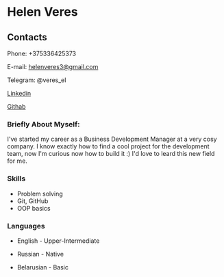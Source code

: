 # Helen Veres

## Contacts 
Phone: +375336425373

E-mail: helenveres3@gmail.com

Telegram: @veres_el

[Linkedin](https://www.linkedin.com/in/helen-veres-4b1a6921a/)

[Githab](https://github.com/helenveres)

### Briefly About Myself:

I've started my career as a Business Development Manager at a very cosy company. I know exactly how to find a cool project for the development team, now I'm curious now how to build it :) I'd love to leard this new field for me. 

### Skills

- Problem solving
- Git, GitHub
- OOP basics

### Languages

- English - Upper-Intermediate

- Russian - Native

- Belarusian - Basic
